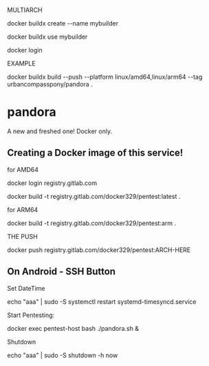 MULTIARCH

docker buildx create --name mybuilder

docker buildx use mybuilder

docker login

EXAMPLE

docker buildx build --push --platform linux/amd64,linux/arm64 --tag urbancompasspony/pandora .







# pandora
A new and freshed one! Docker only.

## Creating a Docker image of this service!

for AMD64

docker login registry.gitlab.com

docker build -t registry.gitlab.com/docker329/pentest:latest .

for ARM64

docker build -t registry.gitlab.com/docker329/pentest:arm .

THE PUSH

docker push registry.gitlab.com/docker329/pentest:ARCH-HERE

## On Android - SSH Button

Set DateTime

echo "aaa" | sudo -S systemctl restart systemd-timesyncd.service

Start Pentesting:

docker exec pentest-host bash ./pandora.sh &

Shutdown

echo "aaa" | sudo -S shutdown -h now
